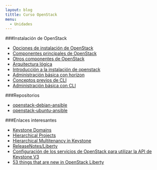 ```yaml
---
layout: blog
tittle: Curso OpenStack
menu:
  - Unidades
---
```


###Instalación de OpenStack

* [Opciones de instalación de OpenStack](opciones_instalacion)
* [Componentes principales de OpenStack](componentes_core.html)
* [Otros componentes de OpenStack](otros_componentes.html)
* [Arquitectura lógica](arquitectura_logica)
* [Introducción a la instalación de openstack](instalacion_openstack)
* [Administración básica con horizon](admin_basica_horizon)
* [Conceptos previos de CLI](previos_cli)
* [Administración básica con CLI](admin_basica)

###Repositorios

* [openstack-debian-ansible](https://github.com/iesgn/openstack-debian-ansible/tree/kilo)
* [openstack-ubuntu-ansible](https://github.com/iesgn/openstack-ubuntu-ansible/tree/kilo)

###Enlaces interesantes

* [Keystone Domains](https://wiki.openstack.org/wiki/Domains)
* [Hierarchical Projects](https://specs.openstack.org/openstack/keystone-specs/specs/juno/hierarchical_multitenancy.html)
* [Hierarchical Multitenancy in Keystone](http://raildo.me/hierarchical-multitenancy-in-openstack/)
* [ReleaseNotes/Liberty](https://wiki.openstack.org/wiki/ReleaseNotes/Liberty)
* [Configuración de los servicios de OpenStack para utilizar la API de Keystone V3](https://www-01.ibm.com/support/knowledgecenter/SS4KMC_2.5.0/com.ibm.sco.doc_2.5/t_reconfig_openstack_svcs.html)
* [53 things that are new in OpenStack Liberty](https://www.mirantis.com/blog/53-things-new-openstack-liberty/)